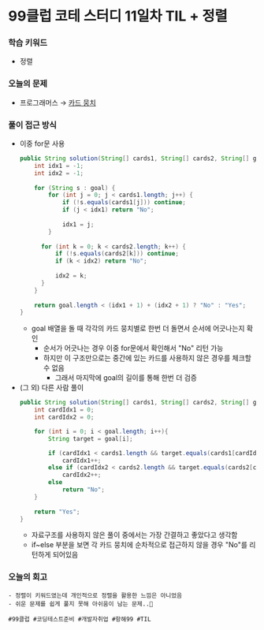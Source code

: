 # 99클럽 코테 스터디 11일차 TIL + 정렬

### 학습 키워드
- 정렬

### 오늘의 문제
- 프로그래머스 → [카드 뭉치](https://school.programmers.co.kr/learn/courses/30/lessons/159994)

### 풀이 접근 방식
- 이중 for문 사용
  ```java
  public String solution(String[] cards1, String[] cards2, String[] goal) {
      int idx1 = -1;
      int idx2 = -1;
    
      for (String s : goal) {
          for (int j = 0; j < cards1.length; j++) {
              if (!s.equals(cards1[j])) continue;
              if (j < idx1) return "No";
        
              idx1 = j;
          }
    
        for (int k = 0; k < cards2.length; k++) {
            if (!s.equals(cards2[k])) continue;
            if (k < idx2) return "No";
      
            idx2 = k;
        }
      }
      
      return goal.length < (idx1 + 1) + (idx2 + 1) ? "No" : "Yes";
  }
  ```
  - goal 배열을 돌 때 각각의 카드 뭉치별로 한번 더 돌면서 순서에 어긋나는지 확인
    - 순서가 어긋나는 경우 이중 for문에서 확인해서 "No" 리턴 가능
    - 하지만 이 구조만으로는 중간에 있는 카드를 사용하지 않은 경우를 체크할 수 없음
      - 그래서 마지막에 goal의 길이를 통해 한번 더 검증
- (그 외) 다른 사람 풀이
  ```java
  public String solution(String[] cards1, String[] cards2, String[] goal) {
      int cardIdx1 = 0;
      int cardIdx2 = 0;

      for (int i = 0; i < goal.length; i++){
          String target = goal[i];

          if (cardIdx1 < cards1.length && target.equals(cards1[cardIdx1]))
              cardIdx1++;
          else if (cardIdx2 < cards2.length && target.equals(cards2[cardIdx2]))
              cardIdx2++;
          else
              return "No";
      }
      
      return "Yes";
  }
  ```
  - 자료구조를 사용하지 않은 풀이 중에서는 가장 간결하고 좋았다고 생각함
  - if~else 부분을 보면 각 카드 뭉치에 순차적으로 접근하지 않을 경우 "No"를 리턴하게 되어있음

### 오늘의 회고
    - 정렬이 키워드였는데 개인적으로 정렬을 활용한 느낌은 아니었음
    - 쉬운 문제를 쉽게 풀지 못해 아쉬움이 남는 문제..🥲

``#99클럽 #코딩테스트준비 #개발자취업 #항해99 #TIL``